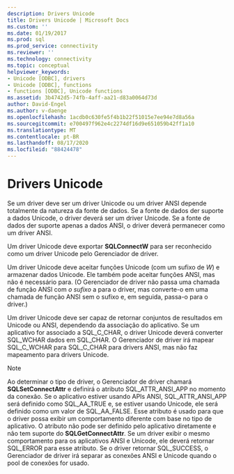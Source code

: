 ```yaml
---
description: Drivers Unicode
title: Drivers Unicode | Microsoft Docs
ms.custom: ''
ms.date: 01/19/2017
ms.prod: sql
ms.prod_service: connectivity
ms.reviewer: ''
ms.technology: connectivity
ms.topic: conceptual
helpviewer_keywords:
- Unicode [ODBC], drivers
- Unicode [ODBC], functions
- functions [ODBC], Unicode functions
ms.assetid: 3b4742d5-74fb-4aff-aa21-d83a0064d73d
author: David-Engel
ms.author: v-daenge
ms.openlocfilehash: 1acdb0c630fe5f4b1b22f51015e7ee94e7d8a56a
ms.sourcegitcommit: e700497f962e4c2274df16d9e651059b42ff1a10
ms.translationtype: MT
ms.contentlocale: pt-BR
ms.lasthandoff: 08/17/2020
ms.locfileid: "88424478"
---
```

# <a name="unicode-drivers"></a>Drivers Unicode
Se um driver deve ser um driver Unicode ou um driver ANSI depende totalmente da natureza da fonte de dados. Se a fonte de dados der suporte a dados Unicode, o driver deverá ser um driver Unicode. Se a fonte de dados der suporte apenas a dados ANSI, o driver deverá permanecer como um driver ANSI.  
  
 Um driver Unicode deve exportar **SQLConnectW** para ser reconhecido como um driver Unicode pelo Gerenciador de driver.  
  
 Um driver Unicode deve aceitar funções Unicode (com um sufixo de *W*) e armazenar dados Unicode. Ele também pode aceitar funções ANSI, mas não é necessário para. (O Gerenciador de driver não passa uma chamada de função ANSI com *o sufixo* a para o driver, mas converte-o em uma chamada de função ANSI sem o sufixo e, em seguida, passa-o para o driver.)  
  
 Um driver Unicode deve ser capaz de retornar conjuntos de resultados em Unicode ou ANSI, dependendo da associação do aplicativo. Se um aplicativo for associado a SQL_C_CHAR, o driver Unicode deverá converter SQL_WCHAR dados em SQL_CHAR. O Gerenciador de driver irá mapear SQL_C_WCHAR para SQL_C_CHAR para drivers ANSI, mas não faz mapeamento para drivers Unicode.  
  
> [!NOTE]  
>  Ao determinar o tipo de driver, o Gerenciador de driver chamará **SQLSetConnectAttr** e definirá o atributo SQL_ATTR_ANSI_APP no momento da conexão. Se o aplicativo estiver usando APIs ANSI, SQL_ATTR_ANSI_APP será definido como SQL_AA_TRUE e, se estiver usando Unicode, ele será definido como um valor de SQL_AA_FALSE. Esse atributo é usado para que o driver possa exibir um comportamento diferente com base no tipo de aplicativo. O atributo não pode ser definido pelo aplicativo diretamente e não tem suporte do **SQLGetConnectAttr**. Se um driver exibir o mesmo comportamento para os aplicativos ANSI e Unicode, ele deverá retornar SQL_ERROR para esse atributo. Se o driver retornar SQL_SUCCESS, o Gerenciador de driver irá separar as conexões ANSI e Unicode quando o pool de conexões for usado.
